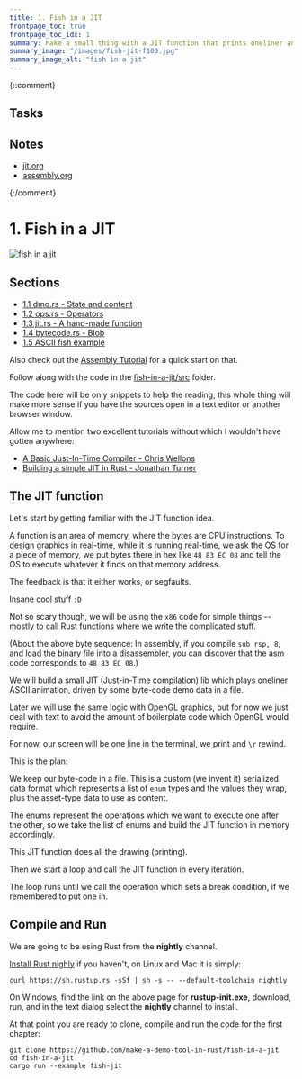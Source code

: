 ```yaml
---
title: 1. Fish in a JIT
frontpage_toc: true
frontpage_toc_idx: 1
summary: Make a small thing with a JIT function that prints oneliner animated ASCII graphics.
summary_image: "/images/fish-jit-f100.jpg"
summary_image_alt: "fish in a jit"
---
```


{::comment}
## Tasks

## Notes

- [jit.org](~/org/notes/jit.org)
- [assembly.org](~/org/notes/assembly.org)

{:/comment}

# 1. Fish in a JIT

![fish in a jit](/images/fish-jit.gif)

## Sections

- [1.1 dmo.rs - State and content](/1-1-dmo-rs.html)
- [1.2 ops.rs - Operators](/1-2-ops-rs.html)
- [1.3 jit.rs - A hand-made function](/1-3-jit-rs.html)
- [1.4 bytecode.rs - Blob](/1-4-bytecode-rs.html)
- [1.5 ASCII fish example](/1-5-ascii-fish-example.html)

Also check out the [Assembly Tutorial](/assembly-tutorial.html) for a quick start on that.

Follow along with the code in the [fish-in-a-jit/src][code] folder.

[code]: https://github.com/make-a-demo-tool-in-rust/fish-in-a-jit/tree/master/src

The code here will be only snippets to help the reading, this whole thing will
make more sense if you have the sources open in a text editor or another browser
window.

Allow me to mention two excellent tutorials without which I wouldn't have gotten
anywhere:

- [A Basic Just-In-Time Compiler - Chris Wellons](http://nullprogram.com/blog/2015/03/19/)
- [Building a simple JIT in Rust - Jonathan Turner](https://www.jonathanturner.org/2015/12/building-a-simple-jit-in-rust.html)

## The JIT function

Let's start by getting familiar with the JIT function idea.

A function is an area of memory, where the bytes are CPU instructions. To design
graphics in real-time, while it is running real-time, we ask the OS for a piece
of memory, we put bytes there in hex like `48 83 EC 08` and tell the OS to
execute whatever it finds on that memory address.

The feedback is that it either works, or segfaults.

Insane cool stuff `:D`

Not so scary though, we will be using the `x86` code for simple things -- mostly
to call Rust functions where we write the complicated stuff.

(About the above byte sequence: In assembly, if you compile `sub rsp, 8`, and
load the binary file into a disassembler, you can discover that the asm code
corresponds to `48 83 EC 08`.)

We will build a small JIT (Just-in-Time compilation) lib which plays oneliner
ASCII animation, driven by some byte-code demo data in a file.

Later we will use the same logic with OpenGL graphics, but for now we just deal
with text to avoid the amount of boilerplate code which OpenGL would require.

For now, our screen will be one line in the terminal, we print and `\r` rewind.

This is the plan:

We keep our byte-code in a file. This is a custom (we invent it) serialized data
format which represents a list of `enum` types and the values they wrap, plus
the asset-type data to use as content.

The enums represent the operations which we want to execute one after the other,
so we take the list of enums and build the JIT function in memory accordingly.

This JIT function does all the drawing (printing).

Then we start a loop and call the JIT function in every iteration.

The loop runs until we call the operation which sets a break condition, if we
remembered to put one in.

## Compile and Run

We are going to be using Rust from the **nightly** channel.

[Install Rust nighly][rustup] if you haven't, on Linux and Mac it is simply:

[rustup]: https://www.rust-lang.org/en-US/other-installers.html

~~~
curl https://sh.rustup.rs -sSf | sh -s -- --default-toolchain nightly
~~~

On Windows, find the link on the above page for **rustup-init.exe**, download,
run, and in the text dialog select the **nightly** channel to install.

At that point you are ready to clone, compile and run the code for the first
chapter:

~~~
git clone https://github.com/make-a-demo-tool-in-rust/fish-in-a-jit
cd fish-in-a-jit
cargo run --example fish-jit
~~~
